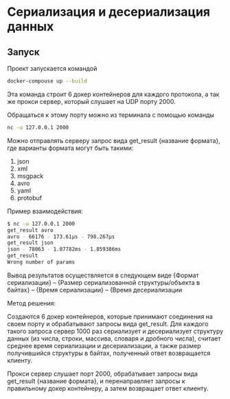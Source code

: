 # Сериализация и десериализация данных

## Запуск

Проект запускается командой
```bash
docker-compouse up --build
```
Эта команда строит 6 докер контейнеров для каждого протокола, а так же прокси сервер, который слушает на UDP порту 2000.

Обращаться к этому порту можно из терминала с помощью команды 
```bash
nc -u 127.0.0.1 2000
```
Можно отправлять серверу запрос вида get_result {название формата}, где варианты формата могут быть такими:
1) json
2) xml
3) msgpack
4) avro
5) yaml
6) protobuf

Пример взаимодействия:
```bash
$ nc -u 127.0.0.1 2000
get_result avro
avro - 66176 - 173.61µs - 798.267µs
get_result json
json - 78063 - 1.07782ms - 1.859386ms
get_result
Wrong number of params
```

Вывод результатов осуществляется в следующем виде {Формат сериализации} – {Размер сериализованной структуры/объекта в байтах} – {Время сериализации} – {Время десериализации

Метод решения:

Создаются 6 докер контейнеров, которые принимают соединения на своем порту и обрабатывают запросы вида get_result. Для каждого такого запроса сервер 1000 раз сериализует и десериализует структуру данных (из числа, строки, массива, словаря и дробного числа), считает среднее время сериализации и десериализации, а также размер получившийся структуры в байтах, полученный ответ возвращается клиенту.

Прокси сервер слушает порт 2000, обрабатывает запросы вида get_result {название формата}, и перенаправляет запросы к правильному докер контейнеру, а затем возвращает ответ клиенту.


